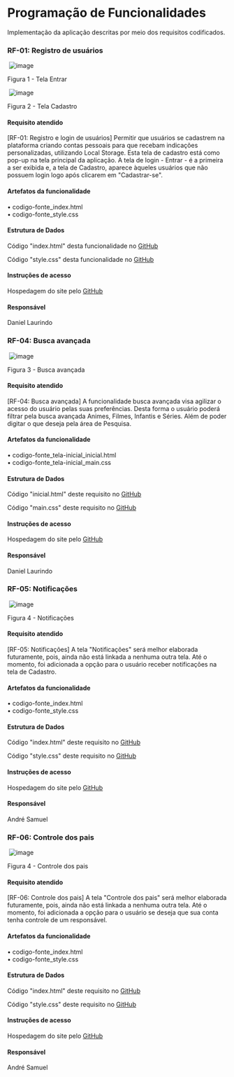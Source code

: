 # Programação de Funcionalidades

Implementação da aplicação descritas por meio dos requisitos codificados. 

### RF-01: Registro de usuários 


<img> ![image](https://github.com/ICEI-PUC-Minas-PMV-ADS/pmv-ads-2024-1-e1-proj-web-t6-pmv-ads-2024-1-e1-projeto_entreteniment/assets/141928161/0a098c97-39b5-4b51-a0cb-408b2c176374)

Figura 1 - Tela Entrar


<img> ![image](https://github.com/ICEI-PUC-Minas-PMV-ADS/pmv-ads-2024-1-e1-proj-web-t6-pmv-ads-2024-1-e1-projeto_entreteniment/assets/141928161/92f8d3b7-6e73-4af0-b5c6-112193440d0a)

Figura 2 - Tela Cadastro

#### Requisito atendido
[RF-01: Registro e login de usuários] Permitir que usuários se cadastrem na plataforma criando contas pessoais para que recebam indicações personalizadas, utilizando Local Storage. Esta tela de cadastro está como pop-up na tela principal da aplicação. A tela de login - Entrar - é a primeira a ser exibida e, a tela de Cadastro, aparece àqueles usuários que não possuem login logo após clicarem em "Cadastrar-se".

#### Artefatos da funcionalidade

&bull; codigo-fonte_index.html <br>
&bull; codigo-fonte_style.css


#### Estrutura de Dados

<p> Código "index.html" desta funcionalidade no <a href="https://github.com/ICEI-PUC-Minas-PMV-ADS/pmv-ads-2024-1-e1-proj-web-t6-pmv-ads-2024-1-e1-projeto_entreteniment/blob/main/codigo-fonte/index.html"> GitHub </a></p>

<p> Código "style.css" desta funcionalidade no <a href="https://github.com/ICEI-PUC-Minas-PMV-ADS/pmv-ads-2024-1-e1-proj-web-t6-pmv-ads-2024-1-e1-projeto_entreteniment/blob/main/codigo-fonte/style.css"> GitHub </a></p>


#### Instruções de acesso

<p> Hospedagem do site pelo <a href="https://icei-puc-minas-pmv-ads.github.io/pmv-ads-2024-1-e1-proj-web-t6-pmv-ads-2024-1-e1-projeto_entreteniment/"> GitHub </a></p>


#### Responsável

Daniel Laurindo


### RF-04: Busca avançada 


<img> ![image](https://github.com/ICEI-PUC-Minas-PMV-ADS/pmv-ads-2024-1-e1-proj-web-t6-pmv-ads-2024-1-e1-projeto_entreteniment/assets/141928161/57ff03ac-2b05-4be4-9b30-94c0ed9d0aeb)


Figura 3 - Busca avançada


#### Requisito atendido
[RF-04: Busca avançada] A funcionalidade busca avançada visa agilizar o acesso do usuário pelas suas preferências. Desta forma o usuário poderá filtrar pela busca avançada Animes, Filmes, Infantis e Séries. Além de poder digitar o que deseja pela área de Pesquisa.

#### Artefatos da funcionalidade

&bull; codigo-fonte_tela-inicial_inicial.html <br>
&bull; codigo-fonte_tela-inicial_main.css 


#### Estrutura de Dados

<p> Código "inicial.html" deste requisito no <a href="https://github.com/ICEI-PUC-Minas-PMV-ADS/pmv-ads-2024-1-e1-proj-web-t6-pmv-ads-2024-1-e1-projeto_entreteniment/blob/main/codigo-fonte/tela-incial/inicial.html"> GitHub </a></p>

<p> Código "main.css" deste requisito no <a href="https://github.com/ICEI-PUC-Minas-PMV-ADS/pmv-ads-2024-1-e1-proj-web-t6-pmv-ads-2024-1-e1-projeto_entreteniment/blob/main/codigo-fonte/tela-incial/main.css"> GitHub </a></p>


#### Instruções de acesso

<p> Hospedagem do site pelo <a href="https://icei-puc-minas-pmv-ads.github.io/pmv-ads-2024-1-e1-proj-web-t6-pmv-ads-2024-1-e1-projeto_entreteniment/"> GitHub </a></p>


#### Responsável

Daniel Laurindo




### RF-05: Notificações 

<img> ![image](https://github.com/ICEI-PUC-Minas-PMV-ADS/pmv-ads-2024-1-e1-proj-web-t6-pmv-ads-2024-1-e1-projeto_entreteniment/assets/141928161/33125c50-2775-4132-a61b-e8673f4ac177)

Figura 4 - Notificações

#### Requisito atendido

[RF-05: Notificações] A tela "Notificações" será melhor elaborada futuramente, pois, ainda não está linkada a nenhuma outra tela. Até o momento, foi adicionada a opção para o usuário receber notificações na tela de Cadastro.


#### Artefatos da funcionalidade

&bull; codigo-fonte_index.html <br>
&bull; codigo-fonte_style.css


#### Estrutura de Dados

<p> Código "index.html" deste requisito no <a href="https://github.com/ICEI-PUC-Minas-PMV-ADS/pmv-ads-2024-1-e1-proj-web-t6-pmv-ads-2024-1-e1-projeto_entreteniment/blob/main/codigo-fonte/index.html"> GitHub </a></p>

<p> Código "style.css" deste requisito no <a href="https://github.com/ICEI-PUC-Minas-PMV-ADS/pmv-ads-2024-1-e1-proj-web-t6-pmv-ads-2024-1-e1-projeto_entreteniment/blob/main/codigo-fonte/style.css"> GitHub </a></p>


#### Instruções de acesso

<p> Hospedagem do site pelo <a href="https://icei-puc-minas-pmv-ads.github.io/pmv-ads-2024-1-e1-proj-web-t6-pmv-ads-2024-1-e1-projeto_entreteniment/"> GitHub </a></p>


#### Responsável

André Samuel




### RF-06: Controle dos pais

<img> ![image](https://github.com/ICEI-PUC-Minas-PMV-ADS/pmv-ads-2024-1-e1-proj-web-t6-pmv-ads-2024-1-e1-projeto_entreteniment/assets/141928161/33125c50-2775-4132-a61b-e8673f4ac177)


Figura 4 - Controle dos pais


#### Requisito atendido

[RF-06: Controle dos pais] A tela "Controle dos pais" será melhor elaborada futuramente, pois, ainda não está linkada a nenhuma outra tela. Até o momento, foi adicionada a opção para o usuário se deseja que sua conta tenha controle de um responsável.


#### Artefatos da funcionalidade

&bull; codigo-fonte_index.html <br>
&bull; codigo-fonte_style.css


#### Estrutura de Dados

<p> Código "index.html" deste requisito no <a href="https://github.com/ICEI-PUC-Minas-PMV-ADS/pmv-ads-2024-1-e1-proj-web-t6-pmv-ads-2024-1-e1-projeto_entreteniment/blob/main/codigo-fonte/index.html"> GitHub </a></p>

<p> Código "style.css" deste requisito no <a href="https://github.com/ICEI-PUC-Minas-PMV-ADS/pmv-ads-2024-1-e1-proj-web-t6-pmv-ads-2024-1-e1-projeto_entreteniment/blob/main/codigo-fonte/style.css"> GitHub </a></p>


#### Instruções de acesso

<p> Hospedagem do site pelo <a href="https://icei-puc-minas-pmv-ads.github.io/pmv-ads-2024-1-e1-proj-web-t6-pmv-ads-2024-1-e1-projeto_entreteniment/"> GitHub </a></p>


#### Responsável
André Samuel 
